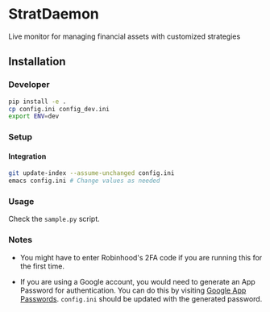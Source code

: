 # StratDaemon

Live monitor for managing financial assets with customized strategies

## Installation

### Developer

```bash
pip install -e .
cp config.ini config_dev.ini
export ENV=dev
```

### Setup

#### Integration

```bash
git update-index --assume-unchanged config.ini
emacs config.ini # Change values as needed
```

### Usage

Check the `sample.py` script.

### Notes

- You might have to enter Robinhood's 2FA code if you are running this for the first time.

- If you are using a Google account, you would need to generate an App Password for authentication. You can do this by visiting [Google App Passwords](https://myaccount.google.com/apppasswords). `config.ini` should be updated with the generated password.
